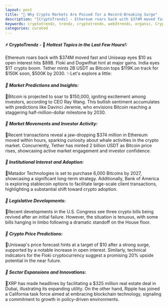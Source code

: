```yaml
---
layout: post
title: "🌅 Why Crypto Markets Are Poised for a Record-Breaking Surge"
description: "[CryptoTrendz] - Ethereum roars back with $374M moved fast and Uniswap eyes $10 as open interest hits $89B. Floki and Dogwifhat hint at major gains. India eyes $1T crypto boom. Tether mints 2B USDT as Bitcoin tops $119K.on track for $150K soon, $500K by 2030."
keywords: cryptotrendz, trendz, cryptotrends, web3trends, organic, Crypto, BTC, Trump, stablecoins, USDT, XRP, Bitcoin, Dubai, Web3, Ethereum, Market, Trading, ETH, CEO, Trends, Digital
categories: curated
---
```


#### ⚡ CryptoTrendz - 📌 *Hottest Topics in the Last Few Hours!:*

Ethereum roars back with $374M moved fast and Uniswap eyes $10 as open interest hits $89B. Floki and Dogwifhat hint at major gains. India eyes $1T crypto boom. Tether mints 2B USDT as Bitcoin tops $119K.on track for $150K soon, $500K by 2030. ✨Let's explore a little:


#### *🔖  Market Predictions and Insights:*  

🔹Bitcoin is projected to soar to $150,000, igniting excitement among investors, according to CEO Ray Wang. This bullish sentiment accumulates with predictions like Davinci Jeremie, who envisions Bitcoin reaching a staggering half-million-dollar milestone by 2030.

#### *🔖  Market Movements and Investor Activity:*  

🔹Recent transactions reveal a jaw-dropping $374 million in Ethereum moved within hours, sparking curiosity about whale activities in the crypto market. Concurrently, Tether has minted 2 billion USDT as Bitcoin price rises, showcasing active market engagement and investor confidence.

#### *🔖  Institutional Interest and Adoption:*  

🔹Matador Technologies is set to purchase 6,000 Bitcoins by 2027, showcasing a significant long-term strategy. Additionally, Bank of America is exploring stablecoin options to facilitate large-scale client transactions, highlighting a substantial shift toward crypto adoption.

#### *🔖  Legislative Developments:*  

🔹Recent developments in the U.S. Congress see three crypto bills being revived after an initial failure. However, the situation is tenuous, with some bills hanging in limbo following a dramatic standoff on the House floor.

#### *🔖  Crypto Price Predictions:*  

🔹Uniswap's price forecast hints at a target of $10 after a strong surge, supported by a notable increase in open interest. Similarly, technical indicators for the Floki cryptocurrency suggest a promising 20% upside potential in the near future.

#### *🔖  Sector Expansions and Innovations:*  

🔹XRP has made headlines by facilitating a $325 million real estate deal in Dubai, illustrating its expanding utility. On the other hand, Ripple has joined a California task force aimed at embracing blockchain technology, signaling a commitment to growth in policy-driven environments.